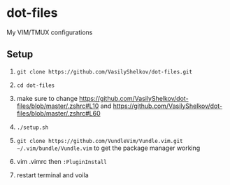 # dot-files
My VIM/TMUX configurations

## Setup
1) `git clone https://github.com/VasilyShelkov/dot-files.git`

2) `cd dot-files`

3) make sure to change https://github.com/VasilyShelkov/dot-files/blob/master/.zshrc#L10 and https://github.com/VasilyShelkov/dot-files/blob/master/.zshrc#L60

5) `./setup.sh`

6) `git clone https://github.com/VundleVim/Vundle.vim.git ~/.vim/bundle/Vundle.vim` to get the package manager working

7) vim .vimrc then `:PluginInstall`

8) restart terminal and voila
